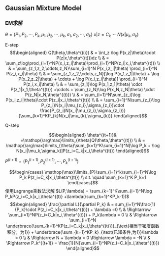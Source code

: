 ## Gaussian Mixture Model

### EM求解

$\theta = \{P_1,P_2,\cdots,P_k,\mu_1,\mu_2,\cdots,\mu_k,\sigma_1,\sigma_2,\cdots,\sigma_k\}$
$x|z=C_k \sim N(x|\mu_k,\sigma_k)$

E-step
$$\begin{aligned}
Q(\theta,\theta^{(i)}) & = \int_z \log P(x,z|\theta)\cdot P(z|x,\theta^{(t)})dz \\
& = \sum_z\log\prod_{i=1}^NP(x_i,z_i|\theta)\prod_{i=1}^NP(z_i|x_i,\theta^{(t)}) \\
& = \sum_{z_1,z_2,\cdots,z_N}\sum_{i=1}^N P(x_i,z_i|\theta) \prod_{i=1}^N P(z_i,x_i|\theta) \\
& =  \sum_{z_1,z_2,\cdots,z_N}[\log P(x_1,z_1|\theta) + \log P(x_2,z_2|\theta) + \cdots + \log P(x_i,z_i|\theta)] \prod_{i=1}^N P(z_i,x_i|\theta) \\
& = \sum_{z_1}\log P(x_1,z_1|\theta) \cdot P(z_1|x_1,\theta^{(t)}) +\cdots + \sum_{z_N}\log P(x_N,z_N|\theta) \cdot P(z_N|x_N,\theta^{(t)}) \\
& = \sum_{i=1}^N\sum_{z_i}\log P(x_i,z_i|\theta)\cdot P(z_i|x_i,\theta^{(t)}) \\
& = \sum_{i=1}^N\sum_{z_i}\log P_{z_i}N(x_i|\mu_{z_i},\sigma_{z_i})\cdot \frac{P_{z_i}N(x_i|\mu_{z_i},\sigma_{z_i})}{\sum_{k=1}^KP_{k}N(x_i|\mu_{k},\sigma_{k})}
\end{aligned}$$

Q-step

$$\begin{aligned}
\theta^{(t+1)}& =\mathop{\arg\max}\limits_{\theta}Q(\theta,\theta^{(t)}) \\
& = \mathop{\arg\max}\limits_{\theta}\sum_{k=1}^K\sum_{i=1}^N[\log P_k + \log N(x_i|\mu_k,\sigma_k)]P(z_i=C_k|x_i,\theta^{(t)})
\end{aligned}$$


$P^{(t+1)}=(P_1^{(t+1)},P_2^{(t+1)},\cdots,P_k^{(t+1)})$

$$\begin{cases} 
\mathop{\max}\limits_{P}\sum_{i=1}^k\sum_{i=1}^N\log P_k P(z_i=C_k|x_i,\theta^{(t)}) \\
s.t. \quad \sum_{k=1}^K P_k=1
\end{cases}$$
使用Lagrange乘数法求解
$L(P,\lambda) = \sum_{k=1}^K\sum_{i=1}^N\log P_kP(z_i=C_k|x_i,\theta^{(t)} +\lambda(\sum_{k=1}^KP_k-1))$
$$\begin{aligned}
\frac{\partial L}{\partial P_k} & = sum_{i=1}^N\frac{1}{P_k}\cdot P(z_i=C_k|x_i,\theta^{(i)}) + \lambda =0 \\
& \Rightarrow \sum_{i=1}^NP(z_i=C_k|x_i,\theta^{(t)}) + P_k\lambda = 0 \\
& \Rightarrow \sum_{i=1}^N \underbrace{\sum_{k=1}^KP(z_i=C_k|x_i,\theta^{(t)})}_{\text{相当于密度函数积分，为1}} + \underbrace{\sum_{k=1}^KP_k}_{\text{已知条件,为1}}\lambda = 0 \\
& \Rightarrow N + \lambda = 0 \Rightarrow \lambda = -N \\
& \Rightarrow P_k^{(t+1)} = \frac{1}{N}\sum_{i=1}^NP(z_i=C_k|x_i,\theta^{(t)})
\end{aligned}$$